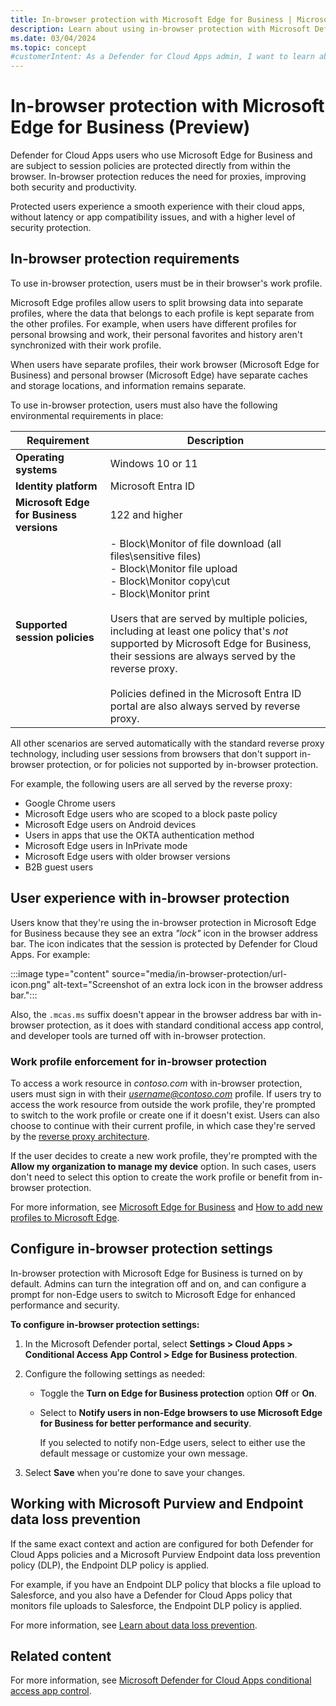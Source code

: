 ```yaml
---
title: In-browser protection with Microsoft Edge for Business | Microsoft Defender for Cloud Apps
description: Learn about using in-browser protection with Microsoft Defender for Cloud Apps session policies and Microsoft Edge for Business.
ms.date: 03/04/2024
ms.topic: concept
#customerIntent: As a Defender for Cloud Apps admin, I want to learn about the user experience with in-browser protection.
---
```


# In-browser protection with Microsoft Edge for Business (Preview)

Defender for Cloud Apps users who use Microsoft Edge for Business and are subject to session policies are protected directly from within the browser. In-browser protection reduces the need for proxies, improving both security and productivity.

Protected users experience a smooth experience with their cloud apps, without latency or app compatibility issues, and with a higher level of security protection.

## In-browser protection requirements

To use in-browser protection, users must be in their browser's work profile. 

Microsoft Edge profiles allow users to split browsing data into separate profiles, where the data that belongs to each profile is kept separate from the other profiles. For example, when users have different profiles for personal browsing and work, their personal favorites and history aren't synchronized with their work profile.

When users have separate profiles, their work browser (Microsoft Edge for Business) and personal browser (Microsoft Edge) have separate caches and storage locations, and information remains separate.

To use in-browser protection, users must also have the following environmental requirements in place:

|Requirement  |Description  |
|---------|---------|
|**Operating systems**     |   Windows 10 or 11      |
|**Identity platform**     | Microsoft Entra ID        |
|**Microsoft Edge for Business versions**     |   122 and higher      |
|**Supported session policies**     | - Block\Monitor of file download (all files\sensitive files) <br>- Block\Monitor file upload <br>- Block\Monitor copy\cut <br>- Block\Monitor print <br><br> Users that are served by multiple policies, including at least one policy that's *not* supported by Microsoft Edge for Business, their sessions are always served by the reverse proxy. <br><br>Policies defined in the Microsoft Entra ID portal are also always served by reverse proxy.   |

All other scenarios are served automatically with the standard reverse proxy technology, including user sessions from browsers that don't support in-browser protection, or for policies not supported by in-browser protection.

For example, the following users are all served by the reverse proxy:

- Google Chrome users
- Microsoft Edge users who are scoped to a block paste policy
- Microsoft Edge users on Android devices
- Users in apps that use the OKTA authentication method
- Microsoft Edge users in InPrivate mode
- Microsoft Edge users with older browser versions
- B2B guest users

## User experience with in-browser protection

Users know that they're using the in-browser protection in Microsoft Edge for Business because they see an extra *"lock"* icon in the browser address bar. The icon indicates that the session is protected by Defender for Cloud Apps. For example:

:::image type="content" source="media/in-browser-protection/url-icon.png" alt-text="Screenshot of an extra lock icon in the browser address bar.":::

Also, the `.mcas.ms` suffix doesn't appear in the browser address bar with in-browser protection, as it does with standard conditional access app control, and developer tools are turned off with in-browser protection.

### Work profile enforcement for in-browser protection

To access a work resource in *contoso.com* with in-browser protection, users must sign in with their *username@contoso.com* profile. If users try to access the work resource from outside the work profile, they're prompted to switch to the work profile or create one if it doesn't exist. Users can also choose to continue with their current profile, in which case they're served by the [reverse proxy architecture](proxy-intro-aad.md).

If the user decides to create a new work profile, they're prompted with the **Allow my organization to manage my device** option. In such cases, users don't need to select this option to create the work profile or benefit from in-browser protection.

For more information, see [Microsoft Edge for Business](/deployedge/microsoft-edge-for-business) and [How to add new profiles to Microsoft Edge](https://www.microsoft.com/en-us/edge/learning-center/how-to-add-new-profiles).

## Configure in-browser protection settings

In-browser protection with Microsoft Edge for Business is turned on by default. Admins can turn the integration off and on, and can configure a prompt for non-Edge users to switch to Microsoft Edge for enhanced performance and security.

**To configure in-browser protection settings:**

1. In the Microsoft Defender portal, select **Settings > Cloud Apps > Conditional Access App Control > Edge for Business protection**.

1. Configure the following settings as needed:

    - Toggle the **Turn on Edge for Business protection** option **Off** or **On**.
    - Select to **Notify users in non-Edge browsers to use Microsoft Edge for Business for better performance and security**.

        If you selected to notify non-Edge users, select to either use the default message or customize your own message.

1. Select **Save** when you're done to save your changes.

## Working with Microsoft Purview and Endpoint data loss prevention

If the same exact context and action are configured for both Defender for Cloud Apps policies and a Microsoft Purview Endpoint data loss prevention policy (DLP), the Endpoint DLP policy is applied.

For example, if you have an Endpoint DLP policy that blocks a file upload to Salesforce, and you also have a Defender for Cloud Apps policy that monitors file uploads to Salesforce, the Endpoint DLP policy is applied.

For more information, see [Learn about data loss prevention](/purview/dlp-learn-about-dlp).

## Related content

For more information, see [Microsoft Defender for Cloud Apps conditional access app control](proxy-intro-aad.md).
